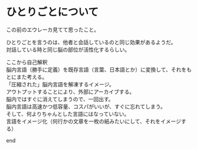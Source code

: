 # ひとりごとについて
この前のエウレーカ見てて思ったこと。

ひとりごとを言うのは、他者と会話しているのと同じ効果があるようだ。  
対話している時と同じ脳の部位が活性化するらしい。

ここから自己解釈  
脳内言語（勝手に定義）を既存言語（言葉、日本語とか）に変換して、それをもとにまた考える。\
「圧縮された」脳内言語を解凍するイメージ。\
アウトプットすることにより、外部にアーカイブする。\
脳内ではすぐに消えてしまうので、一回出す。\
脳内言語は高速かつ低容量、コスパがいいが、すぐに忘れてしまう。\
そして、何よりちゃんとした言語にはなっていない。\
言語をイメージ化（何行かの文章を一枚の紙みたいにして、それをイメージする）


end